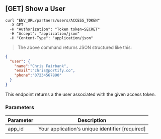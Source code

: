 ## [GET] Show a User

```shell
curl "ENV_URL/partners/users/ACCESS_TOKEN"
  -X GET
  -H "Authorization": "Token token=SECRET"
  -H "Accept": "application/json"
  -H "Content-Type": "application/json"
```
> The above command returns JSON structured like this:

```json
{
  "user": {
    "name":"Chris Fairbank",
    "email":"chris@portify.co",
    "phone":"07234567890"
  }
}
```

This endpoint returns a the user associated with the given access token.

### Parameters

Parameter | Description
--------- | -----------
app_id | Your application's unique identifier [required]
